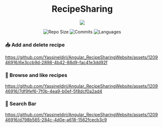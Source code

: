 <div align="center">
  
  # RecipeSharing
</div>

<p align="center">
  <a href="https://skillicons.dev">
    <img src="https://skillicons.dev/icons?i=angular,ts" />
  </a>
</p>

<div align="center">

![Repo Size](https://img.shields.io/github/repo-size/YassineIdiri/Angular_RecipeSharingWebsite.svg)
![Commits](https://img.shields.io/github/commit-activity/m/YassineIdiri/Angular_RecipeSharingWebsite.svg)
![Languages](https://img.shields.io/github/languages/top/YassineIdiri/Angular_RecipeSharingWebsite.svg)

</div>

### 📥 Add and delete recipe

https://github.com/YassineIdiri/Angular_RecipeSharingWebsite/assets/120946916/6e3ccb9d-2898-4b42-88d9-fac41e3dd92f

### 📄 Browse and like recipes

https://github.com/YassineIdiri/Angular_RecipeSharingWebsite/assets/120946916/7df9fef6-7f0b-4ea9-b0ef-5f8dcf0a2ad4

### 🔎 Search Bar

https://github.com/YassineIdiri/Angular_RecipeSharingWebsite/assets/120946916/d798b565-284c-4d0e-a618-1562fcecb3c9

